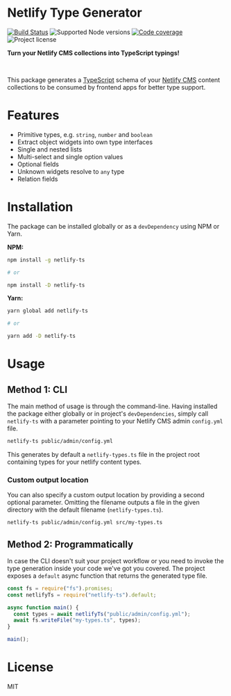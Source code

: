 # Netlify Type Generator

[![Build Status](https://img.shields.io/endpoint.svg?url=https%3A%2F%2Factions-badge.atrox.dev%2Fjsaari97%2Fnetlify-ts%2Fbadge%3Fref%3Dmaster&style=flat)](https://actions-badge.atrox.dev/jsaari97/netlify-ts/goto?ref=master)
![Supported Node versions](https://img.shields.io/node/v/netlify-ts)
[![Code coverage](https://img.shields.io/codecov/c/gh/jsaari97/netlify-ts)](https://app.codecov.io/gh/jsaari97/netlify-ts/)
![Project license](https://img.shields.io/npm/l/netlify-ts)

**Turn your Netlify CMS collections into TypeScript typings!**

<br />

This package generates a [TypeScript](https://www.typescriptlang.org/) schema of your [Netlify CMS](https://www.netlifycms.org/) content collections to be consumed by frontend apps for better type support.

# Features

- Primitive types, e.g. `string`, `number` and `boolean`
- Extract object widgets into own type interfaces
- Single and nested lists
- Multi-select and single option values
- Optional fields
- Unknown widgets resolve to `any` type
- Relation fields

# Installation

The package can be installed globally or as a `devDependency` using NPM or Yarn.

**NPM:**

```bash
npm install -g netlify-ts

# or

npm install -D netlify-ts
```

**Yarn:**

```bash
yarn global add netlify-ts

# or

yarn add -D netlify-ts
```

# Usage

## Method 1: CLI

The main method of usage is through the command-line. Having installed the package either globally or in project's `devDependencies`, simply call `netlify-ts` with a parameter pointing to your Netlify CMS admin `config.yml` file.

```bash
netlify-ts public/admin/config.yml
```

This generates by default a `netlify-types.ts` file in the project root containing types for your netlify content types.

### Custom output location

You can also specify a custom output location by providing a second optional parameter. Omitting the filename outputs a file in the given directory with the default filename (`netlify-types.ts`).

```bash
netlify-ts public/admin/config.yml src/my-types.ts
```

## Method 2: Programmatically

In case the CLI doesn't suit your project workflow or you need to invoke the type generation inside your code we've got you covered. The project exposes a `default` async function that returns the generated type file.

```javascript
const fs = require("fs").promises;
const netlifyTs = require("netlify-ts").default;

async function main() {
  const types = await netlifyTs("public/admin/config.yml");
  await fs.writeFile("my-types.ts", types);
}

main();
```

# License

MIT

